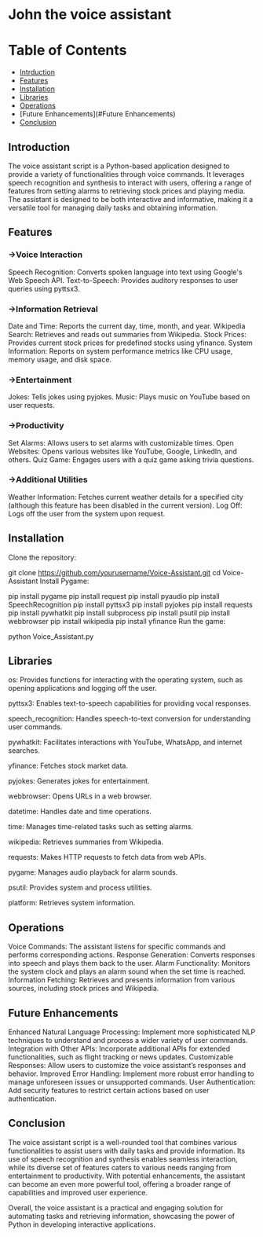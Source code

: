 # John the voice assistant
# Table of Contents
* [Intrduction](#Introduction)
* [Features](#Features)
* [Installation](#Installation)
* [Libraries](#Libraries)
* [Operations](#Operations)
* [Future Enhancements](#Future Enhancements)
* [Conclusion](#Conclusion)
## Introduction
The voice assistant script is a Python-based application designed to provide a variety of functionalities through voice commands. It leverages speech recognition and synthesis to interact with users, offering a range of features from setting alarms to retrieving stock prices and playing media. The assistant is designed to be both interactive and informative, making it a versatile tool for managing daily tasks and obtaining information.

## Features
### ->Voice Interaction
Speech Recognition: Converts spoken language into text using Google's Web Speech API. Text-to-Speech: Provides auditory responses to user queries using pyttsx3.

### ->Information Retrieval
Date and Time: Reports the current day, time, month, and year. Wikipedia Search: Retrieves and reads out summaries from Wikipedia. Stock Prices: Provides current stock prices for predefined stocks using yfinance. System Information: Reports on system performance metrics like CPU usage, memory usage, and disk space.

### ->Entertainment
Jokes: Tells jokes using pyjokes. Music: Plays music on YouTube based on user requests.

### ->Productivity
Set Alarms: Allows users to set alarms with customizable times. Open Websites: Opens various websites like YouTube, Google, LinkedIn, and others. Quiz Game: Engages users with a quiz game asking trivia questions.

### ->Additional Utilities
Weather Information: Fetches current weather details for a specified city (although this feature has been disabled in the current version). Log Off: Logs off the user from the system upon request.

## Installation
Clone the repository:

git clone https://github.com/yourusername/Voice-Assistant.git
cd Voice-Assistant
Install Pygame:

pip install pygame
pip install request
pip install pyaudio
pip install SpeechRecognition
pip install pyttsx3
pip install pyjokes
pip install requests
pip install pywhatkit
pip install subprocess
pip install psutil
pip install webbrowser
pip install wikipedia
pip install yfinance
Run the game:

python Voice_Assistant.py
## Libraries
os: Provides functions for interacting with the operating system, such as opening applications and logging off the user.

pyttsx3: Enables text-to-speech capabilities for providing vocal responses.

speech_recognition: Handles speech-to-text conversion for understanding user commands.

pywhatkit: Facilitates interactions with YouTube, WhatsApp, and internet searches.

yfinance: Fetches stock market data.

pyjokes: Generates jokes for entertainment.

webbrowser: Opens URLs in a web browser.

datetime: Handles date and time operations.

time: Manages time-related tasks such as setting alarms.

wikipedia: Retrieves summaries from Wikipedia.

requests: Makes HTTP requests to fetch data from web APIs.

pygame: Manages audio playback for alarm sounds.

psutil: Provides system and process utilities.

platform: Retrieves system information.

## Operations
Voice Commands: The assistant listens for specific commands and performs corresponding actions. Response Generation: Converts responses into speech and plays them back to the user. Alarm Functionality: Monitors the system clock and plays an alarm sound when the set time is reached. Information Fetching: Retrieves and presents information from various sources, including stock prices and Wikipedia.

## Future Enhancements
Enhanced Natural Language Processing: Implement more sophisticated NLP techniques to understand and process a wider variety of user commands. Integration with Other APIs: Incorporate additional APIs for extended functionalities, such as flight tracking or news updates. Customizable Responses: Allow users to customize the voice assistant’s responses and behavior. Improved Error Handling: Implement more robust error handling to manage unforeseen issues or unsupported commands. User Authentication: Add security features to restrict certain actions based on user authentication.

## Conclusion
The voice assistant script is a well-rounded tool that combines various functionalities to assist users with daily tasks and provide information. Its use of speech recognition and synthesis enables seamless interaction, while its diverse set of features caters to various needs ranging from entertainment to productivity. With potential enhancements, the assistant can become an even more powerful tool, offering a broader range of capabilities and improved user experience.

Overall, the voice assistant is a practical and engaging solution for automating tasks and retrieving information, showcasing the power of Python in developing interactive applications.
